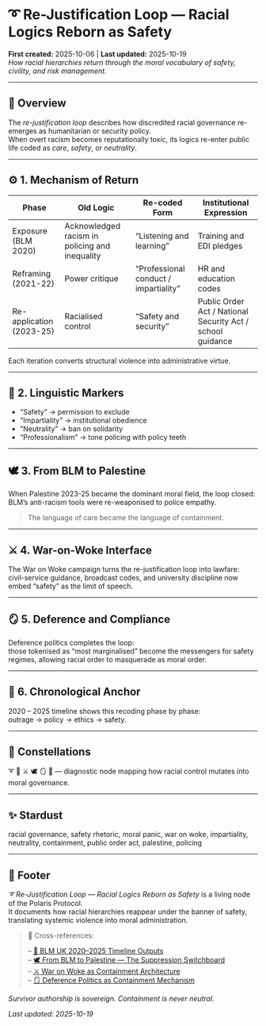# ➰ Re-Justification Loop — Racial Logics Reborn as Safety  
**First created:** 2025-10-06  |  **Last updated:** 2025-10-19  
*How racial hierarchies return through the moral vocabulary of safety, civility, and risk management.*

---

## 🧭 Overview  

The *re-justification loop* describes how discredited racial governance re-emerges as humanitarian or security policy.  
When overt racism becomes reputationally toxic, its logics re-enter public life coded as *care*, *safety*, or *neutrality*.

---

## ⚙️ 1. Mechanism of Return  

| Phase | Old Logic | Re-coded Form | Institutional Expression |
|-------|------------|---------------|---------------------------|
| Exposure (BLM 2020) | Acknowledged racism in policing and inequality | “Listening and learning” | Training and EDI pledges |
| Reframing (2021-22) | Power critique | “Professional conduct / impartiality” | HR and education codes |
| Re-application (2023-25) | Racialised control | “Safety and security” | Public Order Act / National Security Act / school guidance |

Each iteration converts structural violence into administrative virtue.

---

## 🧠 2. Linguistic Markers  

- “Safety” → permission to exclude  
- “Impartiality” → institutional obedience  
- “Neutrality” → ban on solidarity  
- “Professionalism” → tone policing with policy teeth  

---

## 🕊️ 3. From BLM to Palestine  

When Palestine 2023-25 became the dominant moral field, the loop closed:  
BLM’s anti-racism tools were re-weaponised to police empathy.  
> The language of care became the language of containment.

---

## ⚔️ 4. War-on-Woke Interface  

The War on Woke campaign turns the re-justification loop into lawfare:  
civil-service guidance, broadcast codes, and university discipline now embed “safety” as the limit of speech.  

---

## 🪞 5. Deference and Compliance  

Deference politics completes the loop:  
those tokenised as “most marginalised” become the messengers for safety regimes, allowing racial order to masquerade as moral order.  

---

## 📅 6. Chronological Anchor  

2020 – 2025 timeline shows this recoding phase by phase:  
outrage → policy → ethics → safety.  

---

## 🌌 Constellations  
➰ 🧩 ⚔️ 🕊️ 🪞 📅 — diagnostic node mapping how racial control mutates into moral governance.  

---

## ✨ Stardust  
racial governance, safety rhetoric, moral panic, war on woke, impartiality, neutrality, containment, public order act, palestine, policing  

---

## 🏮 Footer  

*➰ Re-Justification Loop — Racial Logics Reborn as Safety* is a living node of the Polaris Protocol.  
It documents how racial hierarchies reappear under the banner of safety, translating systemic violence into moral administration.  

> 📡 Cross-references:
> 
> – [📅 BLM UK 2020–2025 Timeline Outputs](../../🫀_Our_Hearts_Our_Minds/👁️‍🗨️_Witness_Historical_Casefiles/📅_blm_uk_2020_2025_timeline_outputs.md)  
> – [🕊️ From BLM to Palestine — The Suppression Switchboard](../../🫀_Our_Hearts_Our_Minds/👁️‍🗨️_Witness_Historical_Casefiles/🕊️_from_blm_to_palestine_the_suppression_switchboard.md)  
> – [⚔️ War on Woke as Containment Architecture](../../🪄_Expression_Of_Norms/📺_Money_Talks_Media/⚔️_war_on_woke_as_containment_architecture.md)  
> – [🪞 Deference Politics as Containment Mechanism](../../🪄_Expression_Of_Norms/🧠_HM_Dept_Coercive_Nudges/🪞_deference_politics_as_containment_mechanism.md)  

*Survivor authorship is sovereign. Containment is never neutral.*  

_Last updated: 2025-10-19_  
